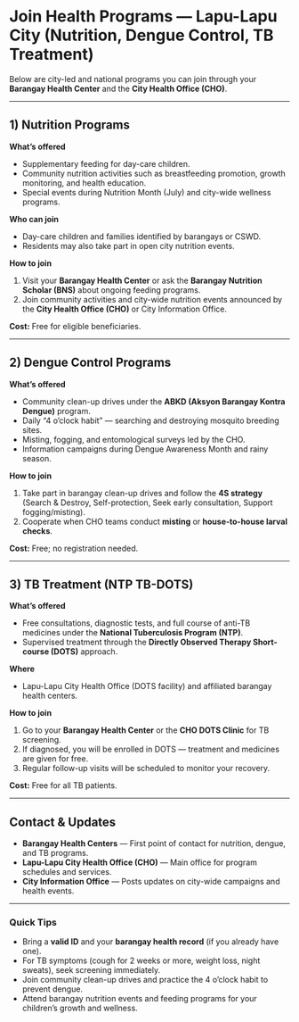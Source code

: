 # Join Health Programs — Lapu-Lapu City (Nutrition, Dengue Control, TB Treatment)

Below are city-led and national programs you can join through your **Barangay Health Center** and the **City Health Office (CHO)**.

---

## 1) Nutrition Programs

**What’s offered**

- Supplementary feeding for day-care children.
- Community nutrition activities such as breastfeeding promotion, growth monitoring, and health education.
- Special events during Nutrition Month (July) and city-wide wellness programs.

**Who can join**

- Day-care children and families identified by barangays or CSWD.
- Residents may also take part in open city nutrition events.

**How to join**

1. Visit your **Barangay Health Center** or ask the **Barangay Nutrition Scholar (BNS)** about ongoing feeding programs.
2. Join community activities and city-wide nutrition events announced by the **City Health Office (CHO)** or City Information Office.

**Cost:** Free for eligible beneficiaries.

---

## 2) Dengue Control Programs

**What’s offered**

- Community clean-up drives under the **ABKD (Aksyon Barangay Kontra Dengue)** program.
- Daily “4 o’clock habit” — searching and destroying mosquito breeding sites.
- Misting, fogging, and entomological surveys led by the CHO.
- Information campaigns during Dengue Awareness Month and rainy season.

**How to join**

1. Take part in barangay clean-up drives and follow the **4S strategy** (Search & Destroy, Self-protection, Seek early consultation, Support fogging/misting).
2. Cooperate when CHO teams conduct **misting** or **house-to-house larval checks**.

**Cost:** Free; no registration needed.

---

## 3) TB Treatment (NTP TB-DOTS)

**What’s offered**

- Free consultations, diagnostic tests, and full course of anti-TB medicines under the **National Tuberculosis Program (NTP)**.
- Supervised treatment through the **Directly Observed Therapy Short-course (DOTS)** approach.

**Where**

- Lapu-Lapu City Health Office (DOTS facility) and affiliated barangay health centers.

**How to join**

1. Go to your **Barangay Health Center** or the **CHO DOTS Clinic** for TB screening.
2. If diagnosed, you will be enrolled in DOTS — treatment and medicines are given for free.
3. Regular follow-up visits will be scheduled to monitor your recovery.

**Cost:** Free for all TB patients.

---

## Contact & Updates

- **Barangay Health Centers** — First point of contact for nutrition, dengue, and TB programs.
- **Lapu-Lapu City Health Office (CHO)** — Main office for program schedules and services.
- **City Information Office** — Posts updates on city-wide campaigns and health events.

---

### Quick Tips

- Bring a **valid ID** and your **barangay health record** (if you already have one).
- For TB symptoms (cough for 2 weeks or more, weight loss, night sweats), seek screening immediately.
- Join community clean-up drives and practice the 4 o’clock habit to prevent dengue.
- Attend barangay nutrition events and feeding programs for your children’s growth and wellness.
